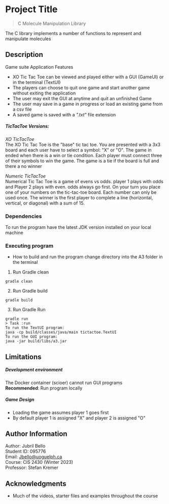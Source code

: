 # Project Title
> C Molecule Manipulation Library

The C library implements a number of functions to represent and manipulate molecules

## Description

Game suite Application Features
* XO Tic Tac Toe can be viewed and played either with a GUI (GameUI) or in the terminal (TextUI)
* The players can choose to quit one game and start another game without exiting the application
* The user may exit the GUI at anytime and quit an unfinished Game
* The user may save in a game  in progress or load an existing game from a csv file
* A saved game is saved with a *".txt"* file extension

##### TicTacToe Versions:
*XO TicTacToe* <br>
The XO Tic Tac Toe is the "base" tic tac toe. You are presented with a 3x3 board and each user have to select
a symbol: "X" or "O". The game in ended when there is a win or tie condition. Each player must connect three of their symbols
to win the game. The game is a tie if the board is full and there a no winner

*Numeric TicTacToe* <br>
Numerical Tic Tac Toe is a game of evens vs odds. player 1 plays with odds and Player 2 plays with even.
odds always go first. On your turn you place one of your numbers on the tic-tac-toe board. Each number can only be used once.
The winner is the first player to complete a line (horizontal, vertical, or diagonal) with a sum of 15.

### Dependencies
To run the program have the latest JDK version installed on your local machine

### Executing program
* How to build and run the program
change directory into the A3 folder in the terminal
1. Run Gradle clean
```
gradle clean
```
2. Run Gradle build
```
gradle build
```
3. Run Gradle Run
```
gradle run
> Task :run
To run the TextUI program:
java -cp build/classes/java/main tictactoe.TextUI
To run the GUI program:
java -jar build/libs/a3.jar
```


## Limitations
##### *Development environment*
The Docker container (scioer) cannot run GUI programs <br>
**Recommended**: Run program locally <br>

##### *Game Design*
* Loading the game assumes player 1 goes first
* By default player 1 is assigned "X" and player 2 is assigned "O"


## Author Information
Author: Jubril Bello <br>
Student ID: 095776 <br>
Email: Jbello@uoguelph.ca <br>
Course: CIS 2430 (Winter 2023) <br>
Professor: Stefan Kremer <br>


## Acknowledgments
* Much of the videos, starter files and examples throughout the course




